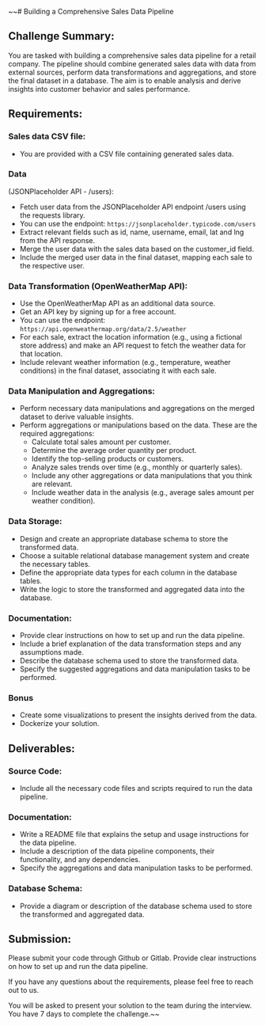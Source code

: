 ~~# Building a Comprehensive Sales Data Pipeline

## Challenge Summary:
You are tasked with building a comprehensive sales data pipeline for a retail company. The pipeline should combine generated sales data with data from external sources, perform data transformations and aggregations, and store the final dataset in a database. The aim is to enable analysis and derive insights into customer behavior and sales performance.

## Requirements:
 ### Sales data CSV file:
 - You are provided with a CSV file containing generated sales data.

### Data 

(JSONPlaceholder API - /users):
- Fetch user data from the JSONPlaceholder API endpoint /users using the requests library.
- You can use the endpoint: `https://jsonplaceholder.typicode.com/users`
- Extract relevant fields such as id, name, username, email, lat and lng from the API response.
- Merge the user data with the sales data based on the customer_id field.
- Include the merged user data in the final dataset, mapping each sale to the respective user.

### Data Transformation (OpenWeatherMap API):
- Use the OpenWeatherMap API as an additional data source.
- Get an API key by signing up for a free account.
- You can use the endpoint: `https://api.openweathermap.org/data/2.5/weather`
- For each sale, extract the location information (e.g., using a fictional store address) and make an API request to fetch the weather data for that location.
- Include relevant weather information (e.g., temperature, weather conditions) in the final dataset, associating it with each sale.

### Data Manipulation and Aggregations:
- Perform necessary data manipulations and aggregations on the merged dataset to derive valuable insights.
- Perform aggregations or manipulations based on the data. These are the required aggregations:
    - Calculate total sales amount per customer.
    - Determine the average order quantity per product.
    - Identify the top-selling products or customers.
    - Analyze sales trends over time (e.g., monthly or quarterly sales).
    - Include any other aggregations or data manipulations that you think are relevant.
    - Include weather data in the analysis (e.g., average sales amount per weather condition).

### Data Storage:
- Design and create an appropriate database schema to store the transformed data.
- Choose a suitable relational database management system and create the necessary tables.
- Define the appropriate data types for each column in the database tables.
- Write the logic to store the transformed and aggregated data into the database.

### Documentation:
- Provide clear instructions on how to set up and run the data pipeline.
- Include a brief explanation of the data transformation steps and any assumptions made.
- Describe the database schema used to store the transformed data.
- Specify the suggested aggregations and data manipulation tasks to be performed.

### Bonus
- Create some visualizations to present the insights derived from the data.
- Dockerize your solution.

## Deliverables:

### Source Code:
- Include all the necessary code files and scripts required to run the data pipeline.

### Documentation:
- Write a README file that explains the setup and usage instructions for the data pipeline.
- Include a description of the data pipeline components, their functionality, and any dependencies.
- Specify the aggregations and data manipulation tasks to be performed.

### Database Schema:
- Provide a diagram or description of the database schema used to store the transformed and aggregated data.

## Submission:

Please submit your code through Github or Gitlab. Provide clear instructions on how to set up and run the data pipeline.

If you have any questions about the requirements, please feel free to reach out to us.

You will be asked to present your solution to the team during the interview. You have 7 days to complete the challenge.~~